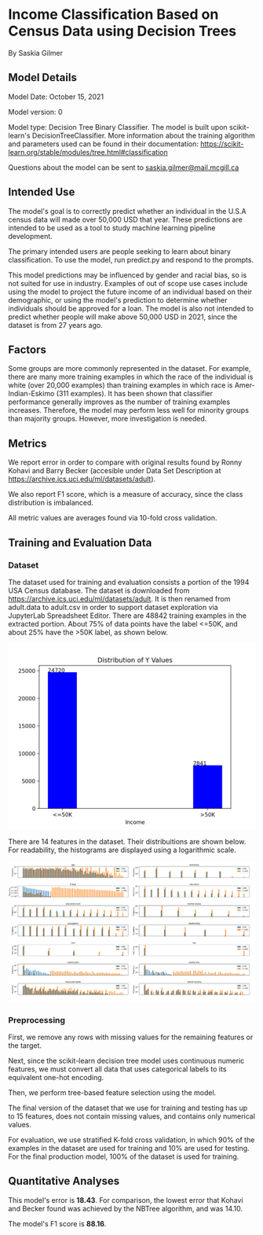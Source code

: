 # Income Classification Based on Census Data using Decision Trees
By Saskia Gilmer 


## Model Details
Model Date: October 15, 2021

Model version: 0

Model type: Decision Tree Binary Classifier. The model is built upon scikit-learn's DecisionTreeClassifier. More information about the training algorithm and parameters used can be found in their documentation: https://scikit-learn.org/stable/modules/tree.html#classification

Questions about the model can be sent to saskia.gilmer@mail.mcgill.ca


## Intended Use
The model's goal is to correctly predict whether an individual in the U.S.A census data will made over 50,000 USD that year. These predictions are intended to be used as a tool to study machine learning pipeline development. 

The primary intended users are people seeking to learn about binary classification. To use the model, run predict.py and respond to the prompts. 

This model predictions may be influenced by gender and racial bias, so is not suited for use in industry. Examples of out of scope use cases include using the model to project the future income of an individual based on their demographic, or using the model's prediction to determine whether individuals should be approved for a loan. The model is also not intended to predict whether people will make above 50,000 USD in 2021, since the dataset is from 27 years ago. 


## Factors
Some groups are more commonly represented in the dataset. For example, there are many more training examples in which the race of the individual is white (over 20,000 examples) than training examples in which race is Amer-Indian-Eskimo (311 examples). It has been shown that classifier performance generally improves as the number of training examples increases. Therefore, the model may perform less well for minority groups than majority groups. However, more investigation is needed.


## Metrics
We report error in order to compare with original results found by Ronny Kohavi and Barry Becker (accesible under Data Set Description at https://archive.ics.uci.edu/ml/datasets/adult). 
        
We also report F1 score, which is a measure of accuracy, since the class distribution is imbalanced. 

All metric values are averages found via 10-fold cross validation. 
        
## Training and Evaluation Data
### Dataset
The dataset used for training and evaluation consists a portion of the 1994 USA Census database. The dataset is downloaded from https://archive.ics.uci.edu/ml/datasets/adult. It is then renamed from adult.data to adult.csv in order to support dataset exploration via JupyterLab Spreadsheet Editor. There are 48842 training examples in the extracted portion. About 75% of data points have the label <=50K, and about 25% have the >50K label, as shown below.

![Y Value Distribution](images/Figure1.png)

There are 14 features in the dataset. Their distribuitions are shown below. For readability, the histograms are displayed using a logarithmic scale. 

![Y Value Distribution](images/Figure2.png)

### Preprocessing
First, we remove any rows with missing values for the remaining features or the target. 

Next, since the scikit-learn decision tree model uses continuous numeric features, we must convert all data that uses categorical labels to its equivalent one-hot encoding.

Then, we perform tree-based feature selection using the model.

The final version of the dataset that we use for training and testing has up to 15 features, does not contain missing values, and contains only numerical values.

For evaluation, we use stratified K-fold cross validation, in which 90% of the examples in the dataset are used for training and 10% are used for testing. For the final production model, 100% of the dataset is used for training.

## Quantitative Analyses
This model's error is **18.43**. For comparison, the lowest error that Kohavi and Becker found was achieved by the NBTree algorithm, and was 14.10.

The model's F1 score is **88.16**. 